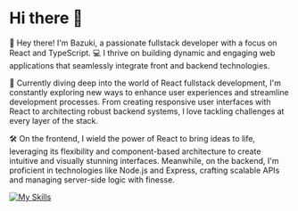 # Hi there 👋
👋 Hey there! I'm Bazuki, a passionate fullstack developer with a focus on React and TypeScript. 💻 I thrive on building dynamic and engaging web applications that seamlessly integrate front and backend technologies.

🚀 Currently diving deep into the world of React fullstack development, I'm constantly exploring new ways to enhance user experiences and streamline development processes. From creating responsive user interfaces with React to architecting robust backend systems, I love tackling challenges at every layer of the stack.

🛠️ On the frontend, I wield the power of React to bring ideas to life, leveraging its flexibility and component-based architecture to create intuitive and visually stunning interfaces. Meanwhile, on the backend, I'm proficient in technologies like Node.js and Express, crafting scalable APIs and managing server-side logic with finesse.

[![My Skills](https://skillicons.dev/icons?i=js,ts,html,css,react,vite,tailwind,elixir,vscode,mongodb,nodejs,java,maven,spring)](https://skillicons.dev)
